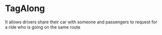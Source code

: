 # TagAlong
It allows drivers share their car with someone and passengers to request for a ride who is going on the same route
